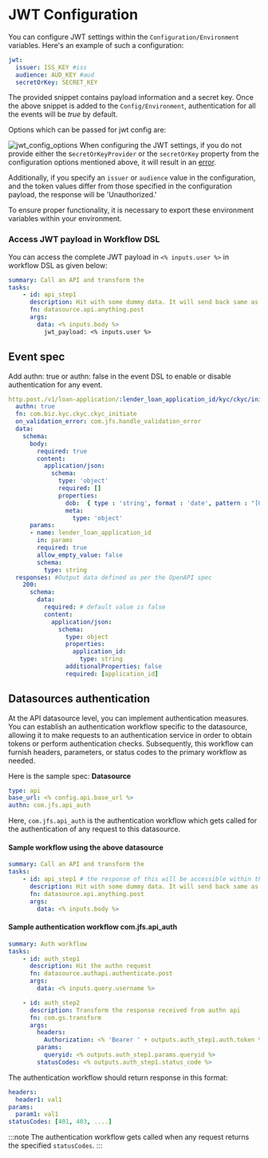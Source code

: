 # JWT Configuration
You can configure JWT settings within the `Configuration/Environment` variables. Here's an example of such a configuration:
```yaml
jwt:
  issuer: ISS_KEY #iss
  audience: AUD_KEY #aud
  secretOrKey: SECRET_KEY
```
The provided snippet contains payload information and a secret key. Once the above snippet is added to the `Config/Environment`, authentication for all the events will be *true* by default. 

Options which can be passed for jwt config are:

![jwt_config_options](https://docs.godspeed.systems/assets/images/jwtconfig_options-7c650cde2021eae6cdc15d4029afe6ff.png) 
When configuring the JWT settings, if you do not provide either the s`ecretOrKeyProvider` or the `secretOrKey` property from the configuration options mentioned above, it will result in an [error](https://www.passportjs.org/packages/passport-jwt/).

Additionally, if you specify an `issuer` or `audience` value in the configuration, and the token values differ from those specified in the configuration payload, the response will be 'Unauthorized.'

To ensure proper functionality, it is necessary to export these environment variables within your environment.

### Access JWT payload in Workflow DSL
You can access the complete JWT payload in `<% inputs.user %>` in workflow DSL as given below:

```yaml
summary: Call an API and transform the 
tasks:
    - id: api_step1
      description: Hit with some dummy data. It will send back same as response
      fn: datasource.api.anything.post
      args:
        data: <% inputs.body %>
          jwt_payload: <% inputs.user %>
```
## Event spec
Add authn: true or authn: false in the event DSL to enable or disable authentication for any event.
```yaml
http.post./v1/loan-application/:lender_loan_application_id/kyc/ckyc/initiate: 
  authn: true
  fn: com.biz.kyc.ckyc.ckyc_initiate
  on_validation_error: com.jfs.handle_validation_error
  data:
    schema:
      body: 
        required: true
        content:
          application/json:
            schema:
              type: 'object'
              required: []
              properties:
                dob:  { type : 'string', format : 'date', pattern : "[0-9]{4}-[0-9]{2}-[0-9]{2}" }
                meta:
                  type: 'object'
      params: 
      - name: lender_loan_application_id
        in: params
        required: true
        allow_empty_value: false
        schema:
          type: string
  responses: #Output data defined as per the OpenAPI spec
    200:
      schema:
        data: 
          required: # default value is false
          content:
            application/json:
              schema: 
                type: object
                properties:
                  application_id: 
                    type: string
                additionalProperties: false
                required: [application_id]
```
## Datasources authentication
At the API datasource level, you can implement authentication measures. You can establish an authentication workflow specific to the datasource, allowing it to make requests to an authentication service in order to obtain tokens or perform authentication checks. Subsequently, this workflow can furnish headers, parameters, or status codes to the primary workflow as needed.

Here is the sample spec:
**Datasource**
```yaml
type: api
base_url: <% config.api.base_url %>
authn: com.jfs.api_auth
```
Here, `com.jfs.api_auth` is the authentication workflow which gets called for the authentication of any request to this datasource.

#### Sample workflow using the above datasource
```yaml
summary: Call an API and transform the 
tasks:
    - id: api_step1 # the response of this will be accessible within the parent step key, under the step1 sub key
      description: Hit with some dummy data. It will send back same as response
      fn: datasource.api.anything.post
      args:
        data: <% inputs.body %>
```
#### Sample authentication workflow com.jfs.api_auth
```yaml
summary: Auth workflow
tasks:
    - id: auth_step1
      description: Hit the authn request
      fn: datasource.authapi.authenticate.post
      args:
        data: <% inputs.query.username %>

    - id: auth_step2
      description: Transform the response received from authn api
      fn: com.gs.transform
      args:
        headers:
          Authorization: <% 'Bearer ' + outputs.auth_step1.auth.token %>
        params:
          queryid: <% outputs.auth_step1.params.queryid %>
        statusCodes: <% outputs.auth_step1.status_code %>          
```
The authentication workflow should return response in this format:
```yaml
headers: 
  header1: val1
params:
  param1: val1
statusCodes: [401, 403, ....]
```
:::note
The authentication workflow gets called when any request returns the specified `statusCodes`. 
:::
